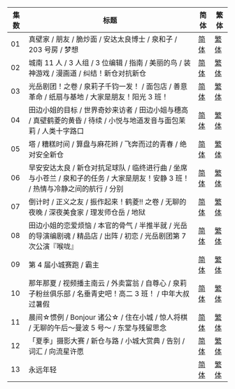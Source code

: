 <auto-generated-table>

| 集数 | 标题 | 简体 | 繁体 |
| - | - | - | - |
| 01 | 真壁家 / 朋友 / 脆炒面 / 安达太良博士 / 泉和子 / 203 号房 / 梦想 | [简体](https://raw.githubusercontent.com/SweetSub/SweetSub/master/Archive/CITY%20THE%20ANIMATION/%5BSweetSub%5D%20CITY%20THE%20ANIMATION%20-%2001.chs.ass) | [繁体](https://raw.githubusercontent.com/SweetSub/SweetSub/master/Archive/CITY%20THE%20ANIMATION/%5BSweetSub%5D%20CITY%20THE%20ANIMATION%20-%2001.cht.ass) |
| 02 | 城南 11 人 / 3 人组 / 3 位编辑 / 指南 / 美丽的鸟 / 装神游戏 / 漫画道 / 纠结！新仓对抗新仓 | [简体](https://raw.githubusercontent.com/SweetSub/SweetSub/master/Archive/CITY%20THE%20ANIMATION/%5BSweetSub%5D%20CITY%20THE%20ANIMATION%20-%2002.chs.ass) | [繁体](https://raw.githubusercontent.com/SweetSub/SweetSub/master/Archive/CITY%20THE%20ANIMATION/%5BSweetSub%5D%20CITY%20THE%20ANIMATION%20-%2002.cht.ass) |
| 03 | 光岳剧团！之卷 / 泉莉子千钧一发！ / 面包店 / 善意革命 / 纸扇与基地 / 大家是朋友！阳光 3 班！ | [简体](https://raw.githubusercontent.com/SweetSub/SweetSub/master/Archive/CITY%20THE%20ANIMATION/%5BSweetSub%5D%20CITY%20THE%20ANIMATION%20-%2003.chs.ass) | [繁体](https://raw.githubusercontent.com/SweetSub/SweetSub/master/Archive/CITY%20THE%20ANIMATION/%5BSweetSub%5D%20CITY%20THE%20ANIMATION%20-%2003.cht.ass) |
| 04 | 田边小姐的目标 / 世界奇妙来访者 / 田边小姐与穗高 / 真壁鹤菱的黄昏 / 待续 / 小悦与地道发音与面包茉莉 / 人类十字路口 | [简体](https://raw.githubusercontent.com/SweetSub/SweetSub/master/Archive/CITY%20THE%20ANIMATION/%5BSweetSub%5D%20CITY%20THE%20ANIMATION%20-%2004.chs.ass) | [繁体](https://raw.githubusercontent.com/SweetSub/SweetSub/master/Archive/CITY%20THE%20ANIMATION/%5BSweetSub%5D%20CITY%20THE%20ANIMATION%20-%2004.cht.ass) |
| 05 | 塔 / 糟糕时间 / 算盘与麻花辫 / 飞奔而过的青春 / 绝对安全新仓 | [简体](https://raw.githubusercontent.com/SweetSub/SweetSub/master/Archive/CITY%20THE%20ANIMATION/%5BSweetSub%5D%20CITY%20THE%20ANIMATION%20-%2005.chs.ass) | [繁体](https://raw.githubusercontent.com/SweetSub/SweetSub/master/Archive/CITY%20THE%20ANIMATION/%5BSweetSub%5D%20CITY%20THE%20ANIMATION%20-%2005.cht.ass) |
| 06 | 早安安达太良 / 新仓对抗足球队 / 临终进行曲 / 坐席与小苍兰 / 泉和子的任务 / 大家是朋友！安静 3 班！ / 热情与冷静之间的航行 / 分别 | [简体](https://raw.githubusercontent.com/SweetSub/SweetSub/master/Archive/CITY%20THE%20ANIMATION/%5BSweetSub%5D%20CITY%20THE%20ANIMATION%20-%2006.chs.ass) | [繁体](https://raw.githubusercontent.com/SweetSub/SweetSub/master/Archive/CITY%20THE%20ANIMATION/%5BSweetSub%5D%20CITY%20THE%20ANIMATION%20-%2006.cht.ass) |
| 07 | 倒计时 / 正义之友 / 振作起来！鹤菱!! 之卷 / 无聊的夜晚 / 深夜美食家 / 理发师仓岳 / 地狱 | [简体](https://raw.githubusercontent.com/SweetSub/SweetSub/master/Archive/CITY%20THE%20ANIMATION/%5BSweetSub%5D%20CITY%20THE%20ANIMATION%20-%2007.chs.ass) | [繁体](https://raw.githubusercontent.com/SweetSub/SweetSub/master/Archive/CITY%20THE%20ANIMATION/%5BSweetSub%5D%20CITY%20THE%20ANIMATION%20-%2007.cht.ass) |
| 08 | 田边小姐的恋爱烦恼 / 本官的骨气 / 半推半就 / 光岳的导演编剧魂 / 精品店 / 出阵 / 初恋 / 光岳剧团第 7 次公演『喉咙』 | [简体](https://raw.githubusercontent.com/SweetSub/SweetSub/master/Archive/CITY%20THE%20ANIMATION/%5BSweetSub%5D%20CITY%20THE%20ANIMATION%20-%2008.chs.ass) | [繁体](https://raw.githubusercontent.com/SweetSub/SweetSub/master/Archive/CITY%20THE%20ANIMATION/%5BSweetSub%5D%20CITY%20THE%20ANIMATION%20-%2008.cht.ass) |
| 09 | 第 4 届小城赛跑 / 霸主 | [简体](https://raw.githubusercontent.com/SweetSub/SweetSub/master/Archive/CITY%20THE%20ANIMATION/%5BSweetSub%5D%20CITY%20THE%20ANIMATION%20-%2009.chs.ass) | [繁体](https://raw.githubusercontent.com/SweetSub/SweetSub/master/Archive/CITY%20THE%20ANIMATION/%5BSweetSub%5D%20CITY%20THE%20ANIMATION%20-%2009.cht.ass) |
| 10 | 那年那夏 / 视频播主南云 / 外卖富翁 / 自尊心 / 泉莉子粉丝俱乐部 / 名垂青史吧！高二 3 班！ / 中年大叔过暑假 | [简体](https://raw.githubusercontent.com/SweetSub/SweetSub/master/Archive/CITY%20THE%20ANIMATION/%5BSweetSub%5D%20CITY%20THE%20ANIMATION%20-%2010.chs.ass) | [繁体](https://raw.githubusercontent.com/SweetSub/SweetSub/master/Archive/CITY%20THE%20ANIMATION/%5BSweetSub%5D%20CITY%20THE%20ANIMATION%20-%2010.cht.ass) |
| 11 | 晨间☆惯例 / Bonjour 诸公☆ / 住在小城 / 惊人将棋 / 无聊的午后～曼波 5 号～ / 东堂与残留思念 | [简体](https://raw.githubusercontent.com/SweetSub/SweetSub/master/Archive/CITY%20THE%20ANIMATION/%5BSweetSub%5D%20CITY%20THE%20ANIMATION%20-%2011.chs.ass) | [繁体](https://raw.githubusercontent.com/SweetSub/SweetSub/master/Archive/CITY%20THE%20ANIMATION/%5BSweetSub%5D%20CITY%20THE%20ANIMATION%20-%2011.cht.ass) |
| 12 | 「夏季」摄影大赛 / 新仓与路 / 小城大赏典 / 告别 / 词汇 / 向流星许愿 | [简体](https://raw.githubusercontent.com/SweetSub/SweetSub/master/Archive/CITY%20THE%20ANIMATION/%5BSweetSub%5D%20CITY%20THE%20ANIMATION%20-%2012.chs.ass) | [繁体](https://raw.githubusercontent.com/SweetSub/SweetSub/master/Archive/CITY%20THE%20ANIMATION/%5BSweetSub%5D%20CITY%20THE%20ANIMATION%20-%2012.cht.ass) |
| 13 | 永远年轻 | [简体](https://raw.githubusercontent.com/SweetSub/SweetSub/master/Archive/CITY%20THE%20ANIMATION/%5BSweetSub%5D%20CITY%20THE%20ANIMATION%20-%2013.chs.ass) | [繁体](https://raw.githubusercontent.com/SweetSub/SweetSub/master/Archive/CITY%20THE%20ANIMATION/%5BSweetSub%5D%20CITY%20THE%20ANIMATION%20-%2013.cht.ass) |

</auto-generated-table>
